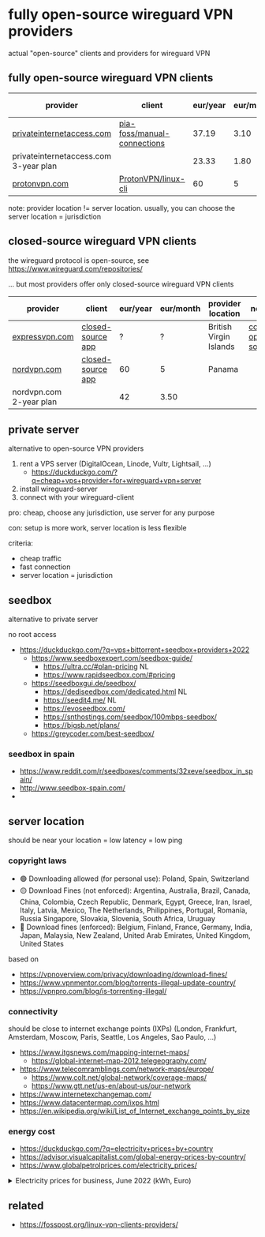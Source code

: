 # fully open-source wireguard VPN providers

actual "open-source" clients and providers for wireguard VPN

## fully open-source wireguard VPN clients

provider | client | eur/year | eur/month | provider location
--|--|--|--|--
[privateinternetaccess.com](https://www.privateinternetaccess.com/buy-vpn-online) | [pia-foss/manual-connections](https://github.com/pia-foss/manual-connections) | 37.19 | 3.10 | USA
privateinternetaccess.com 3-year plan | | 23.33 | 1.80 |
[protonvpn.com](https://protonvpn.com/pricing/) | [ProtonVPN/linux-cli](https://github.com/ProtonVPN/linux-cli) | 60 | 5 | Switzerland

note: provider location != server location. usually, you can choose the server location = jurisdiction

## closed-source wireguard VPN clients

the wireguard protocol is open-source, see https://www.wireguard.com/repositories/

... but most providers offer only closed-source wireguard VPN clients

provider | client | eur/year | eur/month | provider location | notes
--|--|--|--|--|--
[expressvpn.com](https://www.expressvpn.com/) | [closed-source app](https://www.expressvpn.com/vpn-software/vpn-linux) | ? | ? | British Virgin Islands | [core is open-source](https://github.com/expressvpn/lightway-core)
[nordvpn.com](https://nordvpn.com/pricing/deal-site/) | [closed-source app](https://nordvpn.com/download/linux/) | 60 | 5 | Panama
nordvpn.com 2-year plan | | 42 | 3.50 | |

## private server

alternative to open-source VPN providers

1. rent a VPS server (DigitalOcean, Linode, Vultr, Lightsail, ...)
   - https://duckduckgo.com/?q=cheap+vps+provider+for+wireguard+vpn+server
2. install wireguard-server
3. connect with your wireguard-client

pro: cheap, choose any jurisdiction, use server for any purpose

con: setup is more work, server location is less flexible

criteria:

- cheap traffic
- fast connection
- server location = jurisdiction

## seedbox

alternative to private server

no root access

- https://duckduckgo.com/?q=vps+bittorrent+seedbox+providers+2022
  - https://www.seedboxexpert.com/seedbox-guide/
    - https://ultra.cc/#plan-pricing NL
    - https://www.rapidseedbox.com/#pricing
  - https://seedboxgui.de/seedbox/
    - https://dediseedbox.com/dedicated.html NL
    - https://seedit4.me/ NL
    - https://evoseedbox.com/
    - https://snthostings.com/seedbox/100mbps-seedbox/
    - https://bigsb.net/plans/
  - https://greycoder.com/best-seedbox/

### seedbox in spain

- https://www.reddit.com/r/seedboxes/comments/32xeve/seedbox_in_spain/
- http://www.seedbox-spain.com/
- 

## server location

should be near your location = low latency = low ping

### copyright laws

- 🟢 Downloading allowed (for personal use): Poland, Spain, Switzerland
- 🟡 Download Fines (not enforced): Argentina, Australia, Brazil, Canada, China, Colombia, Czech Republic, Denmark, Egypt, Greece, Iran, Israel, Italy, Latvia, Mexico, The Netherlands, Philippines, Portugal, Romania, Russia Singapore, Slovakia, Slovenia, South Africa, Uruguay
- 🔴 Download fines (enforced): Belgium, Finland, France, Germany, India, Japan, Malaysia, New Zealand, United Arab Emirates, United Kingdom, United States

based on

- https://vpnoverview.com/privacy/downloading/download-fines/
- https://www.vpnmentor.com/blog/torrents-illegal-update-country/
- https://vpnpro.com/blog/is-torrenting-illegal/

### connectivity

should be close to internet exchange points (IXPs) (London, Frankfurt, Amsterdam, Moscow, Paris, Seattle, Los Angeles, Sao Paulo, ...)

- https://www.itgsnews.com/mapping-internet-maps/
   - https://global-internet-map-2012.telegeography.com/
- https://www.telecomramblings.com/network-maps/europe/
   - https://www.colt.net/global-network/coverage-maps/
   - https://www.gtt.net/us-en/about-us/our-network
- https://www.internetexchangemap.com/
- https://www.datacentermap.com/ixps.html
- https://en.wikipedia.org/wiki/List_of_Internet_exchange_points_by_size

### energy cost

- https://duckduckgo.com/?q=electricity+prices+by+country
- https://advisor.visualcapitalist.com/global-energy-prices-by-country/
- https://www.globalpetrolprices.com/electricity_prices/

<details>
<summary>Electricity prices for business, June 2022 (kWh, Euro)</summary>

- 🟡 Argentina 0.024
- 🟡 Egypt 0.039
- 🟡 South Africa 0.073
- 🟡 Canada 0.087
- 🟡 China 0.087
- 🟡 Russia 0.092
- 🟡 Uruguay 0.106
- 🟡 Greece 0.117
- 🟡 Colombia 0.123
- 🟡 Brazil 0.132
- 🟡 Philippines 0.132
- 🟡 Slovenia 0.132
- 🟢 Spain 0.140
- 🟡 Israel 0.154
- 🟢 Switzerland 0.164
- 🟡 Slovakia 0.170
- 🟡 Mexico 0.173
- 🟡 Romania 0.203
- 🟡 Singapore 0.217
- 🟡 Australia 0.223
- 🟢 Poland 0.251
- 🟡 Latvia 0.253
- 🟡 Portugal 0.254
- 🟡 Czech Republic 0.267
- 🟡 Denmark 0.322
- 🟡 Netherlands 0.360
- 🟡 Italy 0.390
- 🟡 Iran ?

</details>

## related

- https://fosspost.org/linux-vpn-clients-providers/
